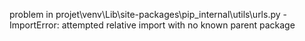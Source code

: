 problem in projet\venv\Lib\site-packages\pip\_internal\utils\urls.py - ImportError: attempted relative import with no known parent package
